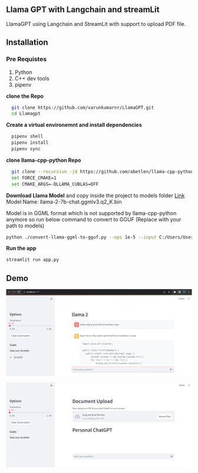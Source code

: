 ## Llama GPT with Langchain and streamLit

LlamaGPT using Langchain and StreamLit with support to upload PDF file.

## Installation

### Pre Requistes

1. Python
2. C++ dev tools
3. pipenv

**clone the Repo**

```bash
  git clone https://github.com/varunkumarnr/LlamaGPT.git
  cd Llamagpt
```

**Create a virtual environemnt and install dependencies**

```bash
  pipenv shell
  pipenv install
  pipenv sync
```

**clone llama-cpp-python Repo**

```bash
  git clone --recursive -j8 https://github.com/abetlen/llama-cpp-python.git
  set FORCE_CMAKE=1
  set CMAKE_ARGS=-DLLAMA_CUBLAS=OFF
```

**Download Llama Model** and copy inside the project to models folder
[Link](https://huggingface.co/localmodels/Llama-2-7B-Chat-ggml/tree/main) Model Name: llama-2-7b-chat.ggmlv3.q2_K.bin

Model is in GGML format which is not supported by llama-cpp-python anymore so run below command to convert to GGUF (Replace with your path to models)

```bash
python ./convert-llama-ggml-to-gguf.py --eps 1e-5 --input C:/Users/User/Documents/Learning/ML/Langchain/models/llama-2-7b-chat.ggmlv3.q2_K.bin  --output  C:/Users/User/Documents/Learning/ML/Langchain/models/llama-2-7b-chat.ggufv3.q2_K.bin
```

**Run the app**

```bash
streamlit run app.py
```

## Demo

![App Screenshot](https://github.com/varunkumarnr/LlamaGPT/blob/master/Screenshots/Model_SS.png?raw=true)

![App Screenshot](https://github.com/varunkumarnr/LlamaGPT/blob/master/Screenshots/Model_SS1.png?raw=true)
